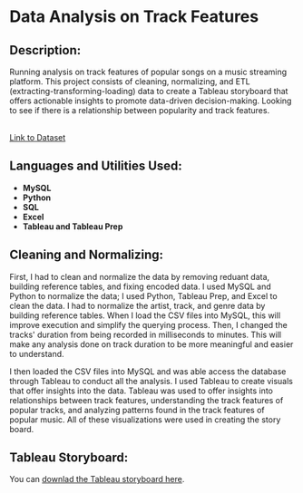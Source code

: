 <h1>Data Analysis on Track Features</h1>

<h2>Description:</h2>

Running analysis on track features of popular songs on a music streaming platform. This project consists of cleaning, normalizing, and ETL (extracting-transforming-loading) data to create a Tableau storyboard that offers actionable insights to promote data-driven decision-making. Looking to see if there is a relationship between popularity and track features.

<br /><a>
[Link to Dataset](https://www.kaggle.com/datasets/maharshipandya/-spotify-tracks-dataset)</a>


<h2>Languages and Utilities Used:</h2>

- <b>MySQL</b> 
- <b>Python</b>
- <b>SQL</b> 
- <b>Excel</b> 
- <b>Tableau and Tableau Prep</b>


<h2>Cleaning and Normalizing:</h2>

<a> First, I had to clean and normalize the data by removing reduant data, building reference tables, and fixing encoded data. I used MySQL and Python to normalize the data; I used Python, Tableau Prep, and Excel to clean the data. I had to normalize the artist, track, and genre data by building reference tables. When I load the CSV files into MySQL, this will improve execution and simplify the querying process. Then, I changed the tracks' duration from being recorded in milliseconds to minutes. This will make any analysis done on track duration to be more meaningful and easier to understand. 

I then loaded the CSV files into MySQL and was able access the database through Tableau to conduct all the analysis. I used Tableau to create visuals that offer insights into the data. Tableau was used to offer insights into relationships between track features, understanding the track features of popular tracks, and analyzing patterns found in the track features of popular music. All of these visualizations were used in creating the story board.</a>

<h2>Tableau Storyboard:</h2>

<a> You can [downlad the Tableau storyboard here](https://github.com/alayasiri/bi-music/blob/main/spotify%20tableau.twbx). </a>

<!--

<p align="center">
Conceptual Diagram: <br/>
<img src="https://i.imgur.com/y6PFfWt.jpeg" height="80%" width="80%" alt="Clinic DB"/>
<br />
<br />
Schema:  <br/>
<img src="https://i.imgur.com/8p3eMOu.png" height="80%" width="80%" alt="Clinic DB"/>
<br />
<br />

<h2>Create and Insert:</h2>

<b>Building a Database for a Clinic</b>
- [Create Tables](https://github.com/alayasiri/ClinicDatabase/blob/c352ca6e6d38b99bc8dd34ec7708f6dd89f94e9d/Create%20Table)
- [Insert Statements](https://github.com/alayasiri/ClinicDatabase/blob/main/Inserts)

<p align="center">
Example using Patient's Table: <br/>
<img src="https://i.imgur.com/cJ5SKKs.png" height="80%" width="80%" alt="Clinic DB"/>
<br />
<br />
  
<h2>Writing Queries and Views:</h2>

<b>Code to All Queries and Views</b>
- [Queries](https://github.com/alayasiri/ClinicDatabase/blob/main/Create%20Table)
- [Views](https://github.com/alayasiri/ClinicDatabase/blob/main/Views)
  
<p align="center">
Example Query:  <br/>
<img src="https://i.imgur.com/6FKnmUf.png" height="80%" width="80%" alt="Clinic DB"/>
<br />
<br />
Example View:  <br/>
<img src="https://i.imgur.com/RqlX2TO.png" height="80%" width="80%" alt="Clinic DB"/>
<br />
<br /> 

<br/>
<img src="https://i.imgur.com/nSyMgA3.png" height="80%" width="80%" alt="Clinic DB"/>
<br />
<br /> 
  
<!--
 ```diff
- text in red
+ text in green
! text in orange
# text in gray
@@ text in purple (and bold)@@
```
--!>
